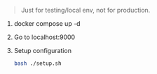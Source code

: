 > Just for testing/local env, not for production.

1. docker compose up -d
2. Go to localhost:9000
3. Setup configuration

   ```bash
   bash ./setup.sh
   ```
